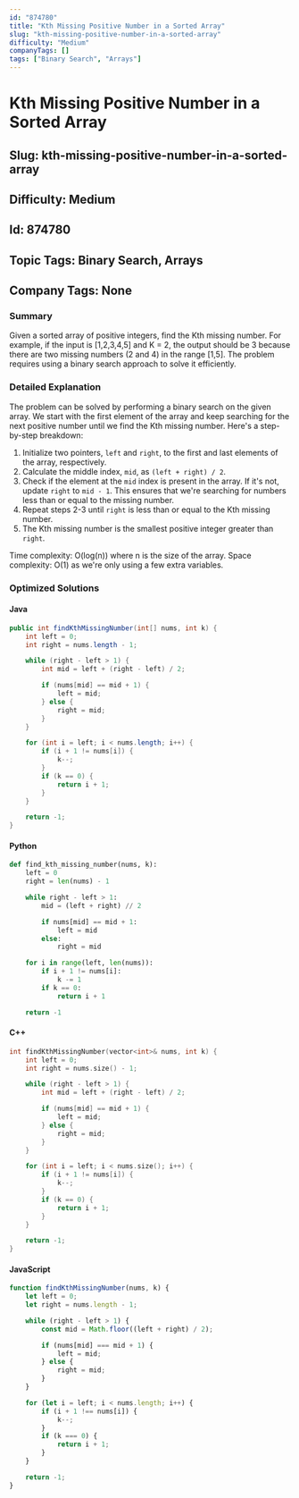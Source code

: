 ```yaml
---
id: "874780"
title: "Kth Missing Positive Number in a Sorted Array"
slug: "kth-missing-positive-number-in-a-sorted-array"
difficulty: "Medium"
companyTags: []
tags: ["Binary Search", "Arrays"]
---
```


# Kth Missing Positive Number in a Sorted Array
## Slug: kth-missing-positive-number-in-a-sorted-array
## Difficulty: Medium
## Id: 874780
## Topic Tags: Binary Search, Arrays
## Company Tags: None

### Summary
Given a sorted array of positive integers, find the Kth missing number. For example, if the input is [1,2,3,4,5] and K = 2, the output should be 3 because there are two missing numbers (2 and 4) in the range [1,5]. The problem requires using a binary search approach to solve it efficiently.

### Detailed Explanation
The problem can be solved by performing a binary search on the given array. We start with the first element of the array and keep searching for the next positive number until we find the Kth missing number. Here's a step-by-step breakdown:

1. Initialize two pointers, `left` and `right`, to the first and last elements of the array, respectively.
2. Calculate the middle index, `mid`, as `(left + right) / 2`.
3. Check if the element at the `mid` index is present in the array. If it's not, update `right` to `mid - 1`. This ensures that we're searching for numbers less than or equal to the missing number.
4. Repeat steps 2-3 until `right` is less than or equal to the Kth missing number.
5. The Kth missing number is the smallest positive integer greater than `right`.

Time complexity: O(log(n)) where n is the size of the array.
Space complexity: O(1) as we're only using a few extra variables.

### Optimized Solutions

#### Java
```java
public int findKthMissingNumber(int[] nums, int k) {
    int left = 0;
    int right = nums.length - 1;

    while (right - left > 1) {
        int mid = left + (right - left) / 2;

        if (nums[mid] == mid + 1) {
            left = mid;
        } else {
            right = mid;
        }
    }

    for (int i = left; i < nums.length; i++) {
        if (i + 1 != nums[i]) {
            k--;
        }
        if (k == 0) {
            return i + 1;
        }
    }

    return -1;
}
```

#### Python
```python
def find_kth_missing_number(nums, k):
    left = 0
    right = len(nums) - 1

    while right - left > 1:
        mid = (left + right) // 2

        if nums[mid] == mid + 1:
            left = mid
        else:
            right = mid

    for i in range(left, len(nums)):
        if i + 1 != nums[i]:
            k -= 1
        if k == 0:
            return i + 1

    return -1
```

#### C++
```cpp
int findKthMissingNumber(vector<int>& nums, int k) {
    int left = 0;
    int right = nums.size() - 1;

    while (right - left > 1) {
        int mid = left + (right - left) / 2;

        if (nums[mid] == mid + 1) {
            left = mid;
        } else {
            right = mid;
        }
    }

    for (int i = left; i < nums.size(); i++) {
        if (i + 1 != nums[i]) {
            k--;
        }
        if (k == 0) {
            return i + 1;
        }
    }

    return -1;
}
```

#### JavaScript
```javascript
function findKthMissingNumber(nums, k) {
    let left = 0;
    let right = nums.length - 1;

    while (right - left > 1) {
        const mid = Math.floor((left + right) / 2);

        if (nums[mid] === mid + 1) {
            left = mid;
        } else {
            right = mid;
        }
    }

    for (let i = left; i < nums.length; i++) {
        if (i + 1 !== nums[i]) {
            k--;
        }
        if (k === 0) {
            return i + 1;
        }
    }

    return -1;
}
```